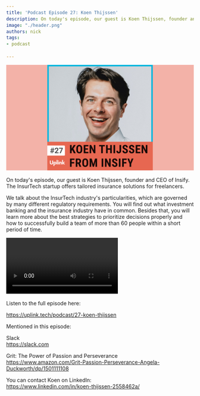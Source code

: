 ```yaml
---
title: 'Podcast Episode 27: Koen Thijssen'
description: On today's episode, our guest is Koen Thijssen, founder and CEO of Insify. The InsurTech startup offers tailored insurance solutions for freelancers.
image: "./header.png"
authors: nick
tags:
- podcast

---
```


![](header.png)

On today's episode, our guest is Koen Thijssen, founder and CEO of Insify. The InsurTech startup offers tailored insurance solutions for freelancers.

We talk about the InsurTech industry's particularities, which are governed by many different regulatory requirements. You will find out what investment banking and the insurance industry have in common. Besides that, you will learn more about the best strategies to prioritize decisions properly and how to successfully build a team of more than 60 people within a short period of time.

<!--truncate-->

<video controls="controls" src="https://uplink.tech/rails/active_storage/blobs/redirect/eyJfcmFpbHMiOnsibWVzc2FnZSI6IkJBaHBBcloyIiwiZXhwIjpudWxsLCJwdXIiOiJibG9iX2lkIn19--a1faa13c07df7a19a466efcb39c8a25ad84f5fc2/nick-koen_full_length%20sep%2018,%20(1).mp4"></video>

Listen to the full episode here:

<emb>https://uplink.tech/podcast/27-koen-thijssen</emb>

Mentioned in this episode:

Slack<br />
https://slack.com

Grit: The Power of Passion and Perseverance<br />
https://www.amazon.com/Grit-Passion-Perseverance-Angela-Duckworth/dp/1501111108

You can contact Koen on LinkedIn:<br />
https://www.linkedin.com/in/koen-thijssen-2558462a/
